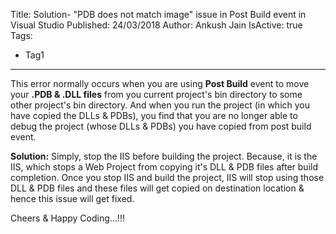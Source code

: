 Title: Solution- "PDB does not match image" issue in Post Build event in Visual Studio
Published: 24/03/2018
Author: Ankush Jain
IsActive: true
Tags:
  - Tag1
---
This error normally occurs when you are using **Post Build** event to move your **.PDB & .DLL files** from you current project's bin directory to some other project's bin directory. And when you run the project (in which you have copied the DLLs & PDBs), you find that you are no longer able to debug the project (whose DLLs & PDBs) you have copied from post build event.

**Solution:** Simply, stop the IIS before building the project. Because, it is the IIS, which stops a Web Project from copying it's DLL & PDB files after build completion. Once you stop IIS and build the project, IIS will stop using those DLL & PDB files and these files will get copied on destination location & hence this issue will get fixed.

Cheers & Happy Coding...!!! 

                